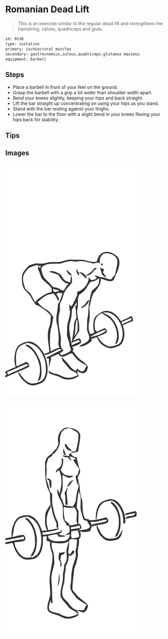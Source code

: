 # Romanian Dead Lift

> This is an exercise similar to the regular dead lift and strengthens the hamstring, calves, quadriceps and gluts.

``` 
id: 0118 
type: isolation 
primary: ischiocrural muscles 
secondary: gastrocnemius,soleus,quadriceps,glutaeus maximus 
equipment: barbell 
``` 


## Steps


 - Place a barbell in front of your feet on the ground.
 - Grasp the barbell with a grip a bit wider than shoulder width apart.
 - Bend your knees slightly, keeping your hips and back straight.
 - Lift the bar straight up concentrating on using your hips as you stand.
 - Stand with the bar resting against your thighs.
 - Lower the bar to the floor with a slight bend in your knees flexing your hips back for stability.

## Tips



## Images

![](./../svg/0118-relaxation.svg "")

![](./../svg/0118-tension.svg "")

